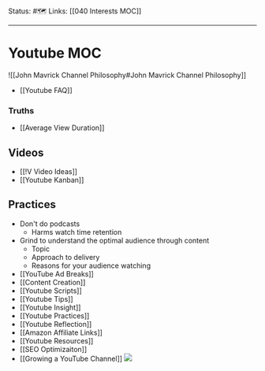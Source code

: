 Status: #🗺️ 
Links: [[040 Interests MOC]]

___
# Youtube MOC
![[John Mavrick Channel Philosophy#John Mavrick Channel Philosophy]]
- [[Youtube FAQ]]
### Truths
- [[Average View Duration]]
## Videos
- [[!V Video Ideas]]
- [[Youtube Kanban]]
## Practices
- Don't do podcasts
	- Harms watch time retention
- Grind to understand the optimal audience through content
	- Topic
	- Approach to delivery
	- Reasons for your audience watching
- [[YouTube Ad Breaks]]
- [[Content Creation]]
- [[Youtube Scripts]]
- [[Youtube Tips]]
- [[Youtube Insight]]
- [[Youtube Practices]]
- [[Youtube Reflection]]
- [[Amazon Affiliate Links]]
- [[Youtube Resources]]
- [[SEO Optimizaiton]]
- [[Growing a YouTube Channel]]
![](https://coachtestprep.s3.amazonaws.com/direct-uploads/user-83667/14a1c03c-73d4-4c45-98c7-e9e7d8345bfc/Screenshot_2021-01-08_at_14.43.38.png)


